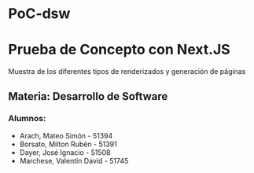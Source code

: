 # PoC-dsw
<h1>Prueba de Concepto con Next.JS</h1>
<p>Muestra de los diferentes tipos de renderizados y generación de páginas</p>
<h2>Materia: Desarrollo de Software</h2>
<h3>Alumnos:</h3>
<ul>
    <li>Arach, Mateo Simón - 51394</li>
    <li>Borsato, Milton Rubén - 51391</li>
    <li>Dayer, José Ignacio - 51508</li>
    <li>Marchese, Valentín David - 51745</li>
</ul>
